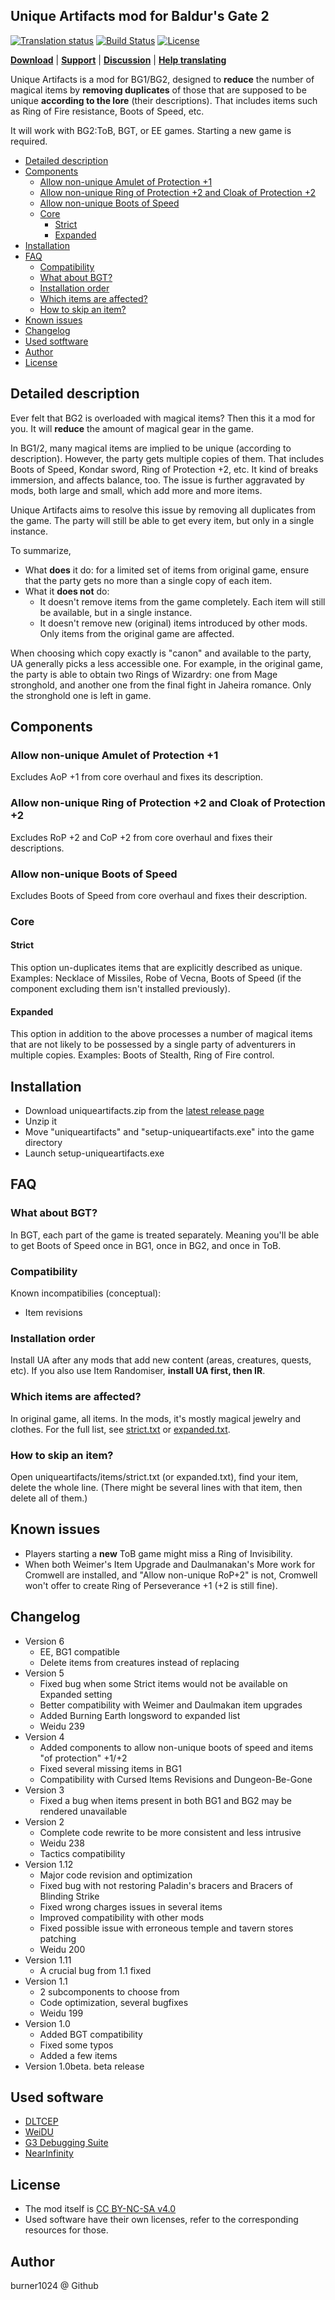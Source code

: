 ## Unique Artifacts mod for Baldur's Gate 2

[![Translation status](https://tra.bgforge.net/widgets/infinity-engine/-/unique-artifacts/svg-badge.svg)](https://tra.bgforge.net/projects/infinity-engine/unique-artifacts/)
[![Build Status](https://golem.bgforge.net/mods/unique-artifacts/status.svg)](https://golem.bgforge.net/mods/unique-artifacts)
[![License](https://img.shields.io/badge/license-CC%20BY--NC--SA%204.0-blue.svg)](https://creativecommons.org/licenses/by-nc-sa/4.0/)

[__Download__](https://github.com/burner1024/bg2-uniqueartifacts/releases/latest)
 | [__Support__](https://github.com/burner1024/bg2-uniqueartifacts/issues)
 | [__Discussion__](https://forum.bgforge.net/viewtopic.php?f=4&t=18&p=37)
 | [__Help translating__](https://tra.bgforge.net/projects/infinity-engine/unique-artifacts/)

Unique Artifacts is a mod for BG1/BG2, designed to **reduce** the number of magical items by **removing duplicates** of those that are supposed to be unique **according to the lore** (their descriptions). That includes items such as Ring of Fire resistance, Boots of Speed, etc.

It will work with BG2:ToB, BGT, or EE games. Starting a new game is required.

- [Detailed description](#detailed-description)
- [Components](#components)
  - [Allow non-unique Amulet of Protection +1](#allow-non-unique-amulet-of-protection-1)
  - [Allow non-unique Ring of Protection +2 and Cloak of Protection +2](#allow-non-unique-ring-of-protection-2-and-cloak-of-protection-2)
  - [Allow non-unique Boots of Speed](#allow-non-unique-boots-of-speed)
  - [Core](#core)
    - [Strict](#strict)
    - [Expanded](#expanded)
- [Installation](#installation)
- [FAQ](#faq)
  - [Compatibility](#compatibility)
  - [What about BGT?](#what-about-bgt)
  - [Installation order](#installation-order)
  - [Which items are affected?](#which-items-are-affected)
  - [How to skip an item?](#how-to-skip-an-item)
- [Known issues](#known-issues)
- [Changelog](#changelog)
- [Used sotftware](#used-sotftware)
- [Author](#author)
- [License](#license)

## Detailed description

Ever felt that BG2 is overloaded with magical items? Then this it a mod for you. It will **reduce** the amount of magical gear in the game.

In BG1/2, many magical items are implied to be unique (according to description). However, the party gets multiple copies of them. That includes Boots of Speed, Kondar sword, Ring of Protection +2, etc.
It kind of breaks immersion, and affects balance, too. The issue is further aggravated by mods, both large and small, which add more and more items.

Unique Artifacts aims to resolve this issue by removing all duplicates from the game. The party will still be able to get every item, but only in a single instance.

To summarize,
- What **does** it do: for a limited set of items from original game, ensure that the party gets no more than a single copy of each item.
- What it **does not** do:
  - It doesn't remove items from the game completely. Each item will still be available, but in a single instance.
  - It doesn't remove new (original) items introduced by other mods. Only items from the original game are affected.

When choosing which copy exactly is "canon" and available to the party, UA generally picks a less accessible one. For example, in the original game, the party is able to obtain two Rings of Wizardry: one from Mage stronghold, and another one from the final fight in Jaheira romance. Only the stronghold one is left in game.


## Components
### Allow non-unique Amulet of Protection +1
Excludes AoP +1 from core overhaul and fixes its description.
### Allow non-unique Ring of Protection +2 and Cloak of Protection +2
Excludes RoP +2 and CoP +2 from core overhaul and fixes their descriptions.
### Allow non-unique Boots of Speed
Excludes Boots of Speed from core overhaul and fixes their description.
### Core
#### Strict
This option un-duplicates items that are explicitly described as unique. Examples:  Necklace of Missiles, Robe of Vecna, Boots of Speed (if the component excluding them isn't installed previously).
#### Expanded
This option in addition to the above processes a number of magical items that are not likely to be possessed by a single party of adventurers in multiple copies. Examples: Boots of Stealth, Ring of Fire control.

## Installation
- Download uniqueartifacts.zip from the [latest release page](https://github.com/burner1024/bg2-uniqueartifacts/releases/latest)
- Unzip it
- Move "uniqueartifacts" and "setup-uniqueartifacts.exe" into the game directory
- Launch setup-uniqueartifacts.exe

## FAQ

### What about BGT?
In BGT, each part of the game is treated separately. Meaning you'll be able to get Boots of Speed once in BG1, once in BG2, and once in ToB.

### Compatibility
Known incompatibilies (conceptual):
- Item revisions

### Installation order
Install UA after any mods that add new content (areas, creatures, quests, etc). If you also use Item Randomiser, **install UA first, then IR**.

### Which items are affected?
In original game, all items. In the mods, it's mostly magical jewelry and clothes. For the full list, see [strict.txt](/uniqueartifacts/items/strict.txt) or [expanded.txt](/uniqueartifacts/items/expanded.txt).

### How to skip an item?
Open uniqueartifacts/items/strict.txt (or expanded.txt), find your item, delete the whole line. (There might be several lines with that item, then delete all of them.)

## Known issues
- Players starting a **new** ToB game might miss a Ring of Invisibility.
- When both Weimer's Item Upgrade and Daulmanakan's More work for Cromwell are installed, and "Allow non-unique RoP+2" is not, Cromwell won't offer to create Ring of Perseverance +1 (+2 is still fine).

## Changelog
- Version 6
  - EE, BG1 compatible
  - Delete items from creatures instead of replacing
- Version 5
  - Fixed bug when some Strict items would not be available on Expanded setting
  - Better compatibility with Weimer and Daulmakan item upgrades
  - Added Burning Earth longsword to expanded list
  - Weidu 239
- Version 4
  - Added components to allow non-unique boots of speed and items "of protection" +1/+2
  - Fixed several missing items in BG1
  - Compatibility with Cursed Items Revisions and Dungeon-Be-Gone
- Version 3
  - Fixed a bug when items present in both BG1 and BG2 may be rendered unavailable
- Version 2
  - Complete code rewrite to be more consistent and less intrusive
  - Weidu 238
  - Tactics compatibility
- Version 1.12
  - Major code revision and optimization
  - Fixed bug with not restoring Paladin's bracers and Bracers of Blinding Strike
  - Fixed wrong charges issues in several items
  - Improved compatibility with other mods
  - Fixed possible issue with erroneous temple and tavern stores patching
  - Weidu 200
- Version 1.11
  - A crucial bug from 1.1 fixed
- Version 1.1
  - 2 subcomponents to choose from
  - Code optimization, several bugfixes
  - Weidu 199
- Version 1.0
  - Added BGT compatibility
  - Fixed some typos
  - Added a few items
- Version 1.0beta. beta release

## Used software

* [DLTCEP](http://sourceforge.net/projects/gemrb/files/Utilities/)
* [WeiDU](http://www.weidu.org/~thebigg/README-WeiDU.html)
* [G3 Debugging Suite](http://www.gibberlings3.net/debug/)
* [NearInfinity](https://github.com/Argent77/NearInfinity)

## License
- The mod itself is [CC BY-NC-SA v4.0](https://creativecommons.org/licenses/by-nc-sa/4.0/)
- Used software have their own licenses, refer to the corresponding resources for those.

## Author
burner1024 @ Github


